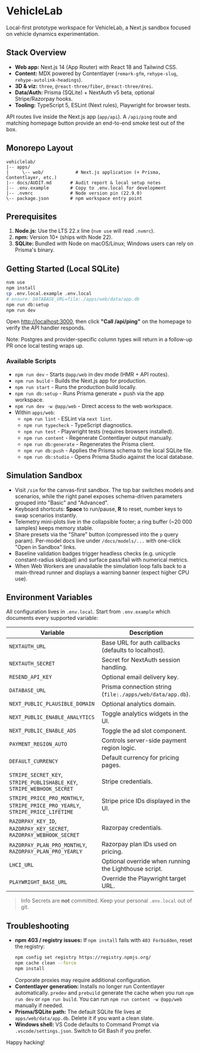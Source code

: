 # VehicleLab

Local-first prototype workspace for VehicleLab, a Next.js sandbox focused on vehicle dynamics experimentation.

## Stack Overview
- **Web app:** Next.js 14 (App Router) with React 18 and Tailwind CSS.
- **Content:** MDX powered by Contentlayer (`remark-gfm`, `rehype-slug`, `rehype-autolink-headings`).
- **3D & viz:** `three`, `@react-three/fiber`, `@react-three/drei`.
- **Data/Auth:** Prisma (SQLite) + NextAuth v5 beta, optional Stripe/Razorpay hooks.
- **Tooling:** TypeScript 5, ESLint (Next rules), Playwright for browser tests.

API routes live inside the Next.js app (`app/api`). A `/api/ping` route and matching homepage button provide an end-to-end smoke test out of the box.

## Monorepo Layout
```
vehiclelab/
|-- apps/
|     \-- web/            # Next.js application (+ Prisma, Contentlayer, etc.)
|-- docs/AUDIT.md       # Audit report & local setup notes
|-- .env.example        # Copy to .env.local for development
|-- .nvmrc              # Node version pin (22.9.0)
\-- package.json        # npm workspace entry point
```

## Prerequisites
1. **Node.js:** Use the LTS 22.x line (`nvm use` will read `.nvmrc`).
2. **npm:** Version 10+ (ships with Node 22).
3. **SQLite:** Bundled with Node on macOS/Linux; Windows users can rely on Prisma's binary.

## Getting Started (Local SQLite)
```bash
nvm use
npm install
cp .env.local.example .env.local
# ensure: DATABASE_URL=file:./apps/web/data/app.db
npm run db:setup
npm run dev
```

Open <http://localhost:3000>, then click **"Call /api/ping"** on the homepage to verify the API handler responds.

Note: Postgres and provider-specific column types will return in a follow-up PR once local testing wraps up.

### Available Scripts
- `npm run dev` - Starts `@app/web` in dev mode (HMR + API routes).
- `npm run build` - Builds the Next.js app for production.
- `npm run start` - Runs the production build locally.
- `npm run db:setup` - Runs Prisma generate + push via the app workspace.
- `npm run dev -w @app/web` - Direct access to the web workspace.
- Within `apps/web`:
  - `npm run lint` - ESLint via `next lint`.
  - `npm run typecheck` - TypeScript diagnostics.
  - `npm run test` - Playwright tests (requires browsers installed).
  - `npm run content` - Regenerate Contentlayer output manually.
  - `npm run db:generate` - Regenerates the Prisma client.
  - `npm run db:push` - Applies the Prisma schema to the local SQLite file.
  - `npm run db:studio` - Opens Prisma Studio against the local database.

## Simulation Sandbox
- Visit `/sim` for the canvas-first sandbox. The top bar switches models and scenarios, while the right panel exposes schema-driven parameters grouped into "Basic" and "Advanced".
- Keyboard shortcuts: **Space** to run/pause, **R** to reset, number keys to swap scenarios instantly.
- Telemetry mini-plots live in the collapsible footer; a ring buffer (~20 000 samples) keeps memory stable.
- Share presets via the "Share" button (compressed into the `p` query param). Per-model docs live under `/docs/models/...` with one-click "Open in Sandbox" links.
- Baseline validation badges trigger headless checks (e.g. unicycle constant-radius skidpad) and surface pass/fail with numerical metrics.
- When Web Workers are unavailable the simulation loop falls back to a main-thread runner and displays a warning banner (expect higher CPU use).

## Environment Variables
All configuration lives in `.env.local`. Start from `.env.example` which documents every supported variable:

| Variable | Description |
| --- | --- |
| `NEXTAUTH_URL` | Base URL for auth callbacks (defaults to localhost). |
| `NEXTAUTH_SECRET` | Secret for NextAuth session handling. |
| `RESEND_API_KEY` | Optional email delivery key. |
| `DATABASE_URL` | Prisma connection string (`file:./apps/web/data/app.db`). |
| `NEXT_PUBLIC_PLAUSIBLE_DOMAIN` | Optional analytics domain. |
| `NEXT_PUBLIC_ENABLE_ANALYTICS` | Toggle analytics widgets in the UI. |
| `NEXT_PUBLIC_ENABLE_ADS` | Toggle the ad slot component. |
| `PAYMENT_REGION_AUTO` | Controls server-side payment region logic. |
| `DEFAULT_CURRENCY` | Default currency for pricing pages. |
| `STRIPE_SECRET_KEY`, `STRIPE_PUBLISHABLE_KEY`, `STRIPE_WEBHOOK_SECRET` | Stripe credentials. |
| `STRIPE_PRICE_PRO_MONTHLY`, `STRIPE_PRICE_PRO_YEARLY`, `STRIPE_PRICE_LIFETIME` | Stripe price IDs displayed in the UI. |
| `RAZORPAY_KEY_ID`, `RAZORPAY_KEY_SECRET`, `RAZORPAY_WEBHOOK_SECRET` | Razorpay credentials. |
| `RAZORPAY_PLAN_PRO_MONTHLY`, `RAZORPAY_PLAN_PRO_YEARLY` | Razorpay plan IDs used on pricing. |
| `LHCI_URL` | Optional override when running the Lighthouse script. |
| `PLAYWRIGHT_BASE_URL` | Override the Playwright target URL. |

> Info Secrets are **not** committed. Keep your personal `.env.local` out of git.

## Troubleshooting
- **npm 403 / registry issues:** If `npm install` fails with `403 Forbidden`, reset the registry:
  ```bash
  npm config set registry https://registry.npmjs.org/
  npm cache clean --force
  npm install
  ```
  Corporate proxies may require additional configuration.
- **Contentlayer generation:** Installs no longer run Contentlayer automatically. `predev` and `prebuild` generate the cache when you run `npm run dev` or `npm run build`. You can run `npm run content -w @app/web` manually if needed.
- **Prisma/SQLite path:** The default SQLite file lives at `apps/web/data/app.db`. Delete it if you want a clean slate.
- **Windows shell:** VS Code defaults to Command Prompt via `.vscode/settings.json`. Switch to Git Bash if you prefer.

Happy hacking!
